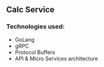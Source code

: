 ## Calc Service
### Technologies used:
* GoLang
* gRPC
* Protocol Buffers
* API & Micro Services architecture
